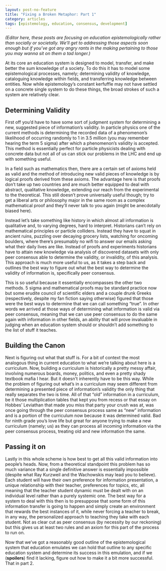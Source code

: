 ```yaml
---
layout: post-no-feature
title: "Fixing a Broken Metaphor: Part 1"
category: articles
tags: [epistemology, education, consensus, development]
---
```


_(Editor here, these posts are focusing on education epistemologically rather than socially or societally. We’ll get to addressing those aspects soon enough but if you’ve got any angry rants in the making pertaining to those you may wanna sit on them a tad longer.)_

At its core an education system is designed to model, transfer, and make better the sum knowledge of a society. To do this it has to model some epistemological processes, namely; determining validity of knowledge, cataloguing knowledge within fields, and transferring knowledge between entities. Now while epistemology’s constant kerfuffle may not have settled on a concrete single system to do these things, the broad strokes of such a system are relatively clear.

Determining Validity
--------------------------------------

First off you’d have to have some sort of judgment system for determining a new, suggested piece of information’s validity. In particle physics one of the current methods is determining the recorded data of a phenomenon’s likelihood of occurring randomly to 1 in 3.5 million (you may remember hearing the term 5 sigma) after which a phenomenon’s validity is accepted. This method is essentially perfect for particle physicists dealing with concrete data but not all of us can stick our problems in the LHC and end up with something useful.

In a field such as mathematics then, there are a certain set of axioms held as valid and the method of introducing new valid pieces of knowledge is by logical proofs derived from these axioms. The advantage here is that proofs don’t take up two countries and are much better equipped to deal with abstract, qualitative knowledge, extending our reach from the experimental to the theoretical. This still doesn’t prove universally useful though; try to get a liberal arts or philosophy major in the same room as a complex mathematical proof and they’ll never talk to you again (might be anecdotally biased here).

Instead let’s take something like history in which almost all information is qualitative and, to varying degrees, hard to interpret. Historians can’t rely on mathematical principles or particle colliders. Instead they have to squat in ancient ruins, puzzling over decaying grocery lists, watching for oncoming boulders, where there’s presumably no wifi to answer our emails asking what their daily lives are like. Instead of proofs and experiments historians have to attain new knowledge via analysis of discovered datasets with only peer consensus able to determine the validity, or invalidity, of this analysis. This approach is much more useful to us, as it takes a step back and outlines the best way to figure out what the best way to determine the validity of information is, specifically peer consensus.

This is so useful because it essentially encompasses the other two methods. 5 sigma and mathematical proofs may be standard practice now but some erudite council of scientific elders and a couple drunk Greeks (respectively, despite my fan fiction saying otherwise) figured that those were the best ways to determine that we can call something “true”. In other words we arrived at those ways of determining what information is valid via peer consensus, meaning that we can use peer consensus to do the same again with information in other fields, an ability that will prove invaluable in judging when an education system should or shouldn’t add something to the list of stuff it teaches.

Building the Canon
----------------------------------

Next is figuring out what that stuff is. For a bit of context the most analogous thing in current education to what we’re talking about here is a curriculum. Now, building a curriculum is historically a pretty messy affair, involving numerous boards, money, politics, and even a pretty shady textbook mafia I hear. But it doesn't inherently have to be this way. While the problem of figuring out what’s in a curriculum may seem different from determining a presented piece of information’s validity the only thing that really separates the two is time. All of that “old” information in a curriculum, be it those multiplication tables that kept you from recess or that essay on Hobbes’ Leviathan that made you miss that party your crush was at, was once going through the peer consensus process same as “new” information and is a portion of the curriculum now because it was determined valid. Bad for ninth grade you’s love life but great for anyone trying to make a new curriculum (namely; us) as they can process all incoming information via the peer consensus process, treating old and new information the same.

Passing it on
----------------

Lastly in this whole scheme is how best to get all this valid information into people’s heads. Now, from a theoretical standpoint this problem has so much variance that a single definitive answer is essentially impossible (despite what Ray Kurzweil and the Wachowskis may lead you to believe). Each student will have their own preference for information presentation, a unique relationship with their teacher, preferences for topics, etc, all meaning that the teacher student dynamic must be dealt with on an individual level rather than a purely systemic one. The best way for a system to deal with this then is to presuppose that some form of this information transfer is going to happen and simply create an environment that rewards the best instances of it, while never forcing a teacher to break, in any way, the personalized approach to teaching they take with each student. Not as clear cut as peer consensus (by necessity by our reckoning) but this gives us at least two rules and an axiom for this part of the process to run on.

Now that we’ve got a reasonably good outline of the epistemological system that education emulates we can hold that outline to any specific education system and determine its success in this emulation, and if we (**spoilers**) find it lacking, figure out how to make it a bit more successful. That in part 2.
